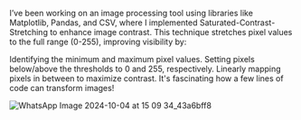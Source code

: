 I’ve been working on an image processing tool using libraries like Matplotlib, Pandas, and CSV, where I implemented Saturated-Contrast-Stretching to enhance image contrast.
This technique stretches pixel values to the full range (0-255), improving visibility by:

Identifying the minimum and maximum pixel values.
Setting pixels below/above the thresholds to 0 and 255, respectively.
Linearly mapping pixels in between to maximize contrast.
It's fascinating how a few lines of code can transform images! 

![WhatsApp Image 2024-10-04 at 15 09 34_43a6bff8](https://github.com/user-attachments/assets/4f64dd2b-a4d5-4f42-aeb9-201194a67142)
